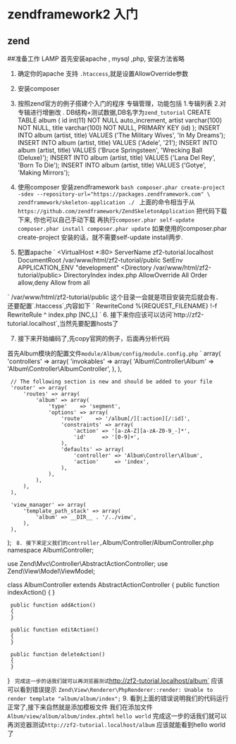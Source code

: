 # zendframework2 入门
## zend

##准备工作 LAMP
首先安装apache , mysql ,php, 安装方法省略

1. 确定你的apache 支持 `.htaccess`,就是设置AllowOverride参数
2. 安装composer
3. 按照zend官方的例子搭建个入门的程序
专辑管理，功能包括 1.专辑列表 2.对专辑进行增删改 .
DB结构+测试数据,DB名字为`zend_tutorial`
        CREATE TABLE album (
        id int(11) NOT NULL auto_increment,
        artist varchar(100) NOT NULL,
        title varchar(100) NOT NULL,
        PRIMARY KEY (id)
        );
        INSERT INTO album (artist, title)
            VALUES  ('The  Military  Wives',  'In  My  Dreams');
        INSERT INTO album (artist, title)
            VALUES  ('Adele',  '21');
        INSERT INTO album (artist, title)
            VALUES  ('Bruce  Springsteen',  'Wrecking Ball (Deluxe)');
        INSERT INTO album (artist, title)
            VALUES  ('Lana  Del  Rey',  'Born  To  Die');
        INSERT INTO album (artist, title)
            VALUES  ('Gotye',  'Making  Mirrors');

4. 使用composer 安装zendframework
`bash
composer.phar create-project -sdev --repository-url="https://packages.zendframework.com" \
zendframework/skeleton-application ./
`
上面的命令相当于从`https://github.com/zendframework/ZendSkeletonApplication` 把代码下载下来,
你也可以自己手动下载
再执行`
composer.phar self-update
composer.phar install
composer.phar update
`
如果使用的composer.phar create-project 安装的话，就不需要self-update install两步.

5. 配置apache
`
<VirtualHost *:80>
     ServerName zf2-tutorial.localhost
     DocumentRoot /var/www/html/zf2-tutorial/public
     SetEnv APPLICATION_ENV "development"
     <Directory /var/www/html/zf2-tutorial/public>
         DirectoryIndex index.php
         AllowOverride All
         Order allow,deny
         Allow from all
         </Directory>
 </VirtualHost>
`
/var/www/html/zf2-tutorial/public 这个目录一会就是项目安装完后就会有．
还要配置`.htaccess`,内容如下
`
RewriteCond %{REQUEST_FILENAME} !-f
RewriteRule ^ index.php [NC,L]
`
6. 接下来你应该可以访问`http://zf2-tutorial.localhost`,当然先要配置hosts了

7. 接下来开始编码了,先copy官网的例子，后面再分析代码

首先Album模块的配置文件`module/Album/config/module.config.php`
`
array(
     'controllers' => array(
         'invokables' => array(
             'Album\Controller\Album' => 'Album\Controller\AlbumController',
         ),
     ),

     // The following section is new and should be added to your file
     'router' => array(
         'routes' => array(
             'album' => array(
                 'type'    => 'segment',
                 'options' => array(
                     'route'    => '/album[/][:action][/:id]',
                     'constraints' => array(
                         'action' => '[a-zA-Z][a-zA-Z0-9_-]*',
                         'id'     => '[0-9]+',
                     ),
                     'defaults' => array(
                         'controller' => 'Album\Controller\Album',
                         'action'     => 'index',
                     ),
                 ),
             ),
         ),
     ),

     'view_manager' => array(
         'template_path_stack' => array(
             'album' => __DIR__ . '/../view',
         ),
     ),
 );
`
8. 接下来定义我们的controller,`Album/Controller/AlbumController.php`
`
 namespace Album\Controller;

 use Zend\Mvc\Controller\AbstractActionController;
 use Zend\View\Model\ViewModel;

 class AlbumController extends AbstractActionController
 {
     public function indexAction()
     {
     }

     public function addAction()
     {
     }

     public function editAction()
     {
     }

     public function deleteAction()
     {
     }
 }
`
完成这一步的话我们就可以再浏览器测试`http://zf2-tutorial.localhost/album`
应该可以看到错误提示
`Zend\View\Renderer\PhpRenderer::render: Unable to render template "album/album/index";`
9. 看到上面的错误说明我们的代码运行正常了,接下来自然就是添加模板文件
我们在添加文件`Album/view/album/album/index.phtml`
`
hello world
`
完成这一步的话我们就可以再浏览器测试`http://zf2-tutorial.localhost/album`
应该就能看到hello world 了
